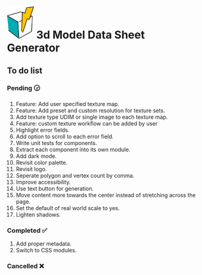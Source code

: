 # <img src="./src/logo/logo.svg" width="70px"> 3d Model Data Sheet Generator

## To do list

### Pending 🕝

1. Feature: Add user specified texture map.
1. Feature: Add preset and custom resolution for texture sets.
1. Add texture type UDIM or single image to each texture map.
1. Feature: custom texture workflow can be added by user
1. Highlight error fields.
1. Add option to scroll to each error field.
1. Write unit tests for components.
1. Extract each component into its own module.
1. Add dark mode.
1. Revisit color palette.
1. Revisit logo.
1. Seperate polygon and vertex count by comma.
1. Improve accessibility.
1. Use text button for generation.
1. Move content more towards the center instead of stretching across the page.
1. Set the default of real world scale to yes.
1. Lighten shadows.

### Completed ✅

1. Add proper metadata.
1. Switch to CSS modules.

### Cancelled ❌